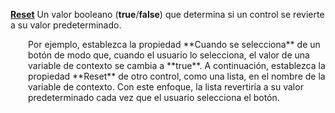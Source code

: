 [**Reset**](properties-data.md) Un valor booleano (**true**/**false**) que determina si un control se revierte a su valor predeterminado.

<p style="margin-left: 2.0em">Por ejemplo, establezca la propiedad **Cuando se selecciona** de un botón de modo que, cuando el usuario lo selecciona, el valor de una variable de contexto se cambia a **true**. A continuación, establezca la propiedad **Reset** de otro control, como una lista, en el nombre de la variable de contexto. Con este enfoque, la lista revertiría a su valor predeterminado cada vez que el usuario selecciona el botón.

